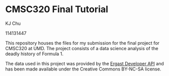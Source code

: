 # CMSC320 Final Tutorial

KJ Chu

114131447

This repository houses the files for my submission for the final project for
CMSC320 at UMD. The project consists of a data science analysis of the deadly
history of Formula 1.

The data used in this project was provided by the [Ergast Developer API](http://ergast.com/mrd/)
and has been made available under the Creative Commons BY-NC-SA license.